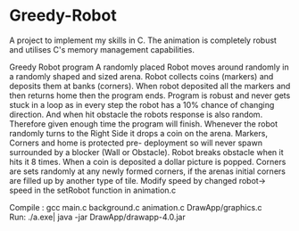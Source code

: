 # Greedy-Robot
A project to implement my skills in C. The animation is completely robust and utilises C's memory management capabilities.

Greedy Robot program
A randomly placed Robot moves around randomly in a randomly shaped and sized arena. Robot collects coins (markers) and deposits them at banks (corners). When robot deposited all the markers and then returns home then the program ends.
Program is robust and never gets stuck in a loop as in every step the robot has a 10% chance of changing direction. And when hit obstacle the robots response is also random. Therefore given enough time the program will finish. Whenever the robot randomly turns to the Right Side it drops a coin on the arena.
Markers, Corners and home is protected pre- deployment so will never spawn surrounded by a blocker (Wall or Obstacle). Robot breaks obstacle when it hits it 8 times. When a coin is deposited a dollar picture is popped. Corners are sets randomly at any newly formed corners, if the arenas initial corners are filled up by another type of tile.
Modify speed by changed robot-> speed in the setRobot function in animation.c


Compile :
gcc main.c background.c animation.c DrawApp/graphics.c  
Run:
./a.exe| java -jar DrawApp/drawapp-4.0.jar
